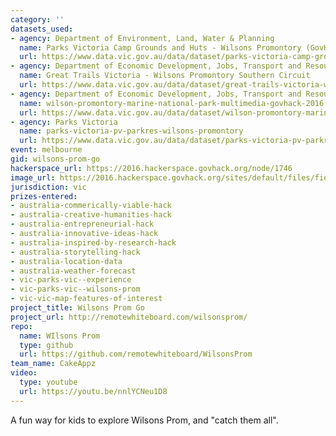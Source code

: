 ```yaml
---
category: ''
datasets_used:
- agency: Department of Environment, Land, Water & Planning
  name: Parks Victoria Camp Grounds and Huts - Wilsons Promontory (GovHack 2016)
  url: https://www.data.vic.gov.au/data/dataset/parks-victoria-camp-grounds-and-huts-wilsons-promontory-govhack-2016
- agency: Department of Economic Development, Jobs, Transport and Resources
  name: Great Trails Victoria - Wilsons Promontory Southern Circuit
  url: https://www.data.vic.gov.au/data/dataset/great-trails-victoria-wilsons-promontory-southern-circuit
- agency: Department of Economic Development, Jobs, Transport and Resources
  name: wilson-promontory-marine-national-park-multimedia-govhack-2016
  url: https://www.data.vic.gov.au/data/dataset/wilson-promontory-marine-national-park-multimedia-govhack-2016
- agency: Parks Victoria
  name: parks-victoria-pv-parkres-wilsons-promontory
  url: https://www.data.vic.gov.au/data/dataset/parks-victoria-pv-parkres-wilsons-promontory
event: melbourne
gid: wilsons-prom-go
hackerspace_url: https://2016.hackerspace.govhack.org/node/1746
image_url: https://2016.hackerspace.govhack.org/sites/default/files/field/image/Screen%20Shot%202016-07-30%20at%2010.28.38%20AM.png
jurisdiction: vic
prizes-entered:
- australia-commerically-viable-hack
- australia-creative-humanities-hack
- australia-entrepreneurial-hack
- australia-innovative-ideas-hack
- australia-inspired-by-research-hack
- australia-storytelling-hack
- australia-location-data
- australia-weather-forecast
- vic-parks-vic--experience
- vic-parks-vic--wilsons-prom
- vic-vic-map-features-of-interest
project_title: Wilsons Prom Go
project_url: http://remotewhiteboard.com/wilsonsprom/
repo:
  name: WIlsons Prom
  type: github
  url: https://github.com/remotewhiteboard/WilsonsProm
team_name: CakeAppz
video:
  type: youtube
  url: https://youtu.be/nnlYCNeu1D8
---
```


A fun way for kids to explore Wilsons Prom, and "catch them all".